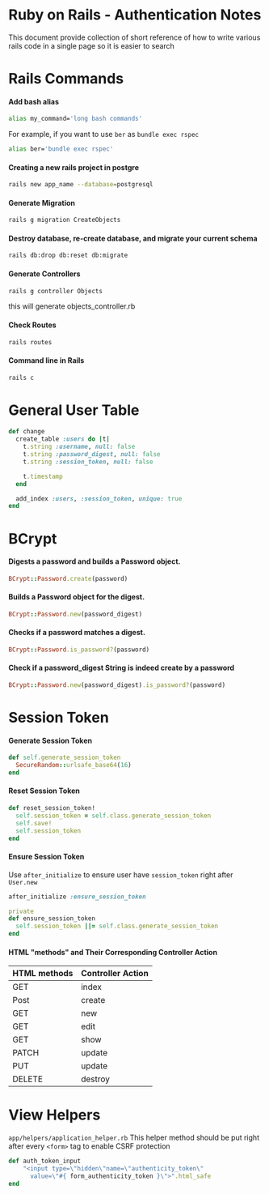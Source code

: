 # Ruby on Rails - Authentication Notes

This document provide collection of short reference of how to write various rails code in a single page so it is easier to search

# Rails Commands

#### Add bash alias
```bash
alias my_command='long bash commands'
```
For example, if you want to use ```ber``` as ```bundle exec rspec```
```bash
alias ber='bundle exec rspec'
```

#### Creating a new rails project in postgre
```bash
rails new app_name --database=postgresql
```

#### Generate Migration
```bash
rails g migration CreateObjects
```

#### Destroy database, re-create database, and migrate your current schema
```bash
rails db:drop db:reset db:migrate
```

#### Generate Controllers
```bash
rails g controller Objects
```
this will generate objects_controller.rb

#### Check Routes
```bash
rails routes
```

#### Command line in Rails
```bash
rails c
```

# General User Table
```ruby
def change
  create_table :users do |t|
    t.string :username, null: false
    t.string :password_digest, null: false
    t.string :session_token, null: false

    t.timestamp
  end

  add_index :users, :session_token, unique: true
end
```


# BCrypt

#### Digests a password and builds a Password object.
```ruby
BCrypt::Password.create(password)
```

#### Builds a Password object for the digest.
```ruby
BCrypt::Password.new(password_digest)
```

#### Checks if a password matches a digest.
```ruby
BCrypt::Password.is_password?(password)
```

#### Check if a password_digest String is indeed create by a password
```ruby
BCrypt::Password.new(password_digest).is_password?(password)
```

# Session Token

#### Generate Session Token
```ruby
def self.generate_session_token
  SecureRandom::urlsafe_base64(16)
end
```

#### Reset Session Token
```ruby
def reset_session_token!
  self.session_token = self.class.generate_session_token
  self.save!
  self.session_token
end
```

#### Ensure Session Token
Use `after_initialize` to ensure user have `session_token` right after `User.new`
```ruby
after_initialize :ensure_session_token

private
def ensure_session_token
  self.session_token ||= self.class.generate_session_token
end
```

#### HTML "methods" and Their Corresponding Controller Action
HTML methods | Controller Action
--- | ---
GET | index
Post | create
GET | new
GET | edit
GET | show
PATCH | update
PUT | update
DELETE | destroy


# View Helpers
`app/helpers/application_helper.rb`
This helper method should be put right after every `<form>` tag to enable CSRF protection
```ruby
def auth_token_input
    "<input type=\"hidden\"name=\"authenticity_token\"
      value=\"#{ form_authenticity_token }\">".html_safe
end
```
